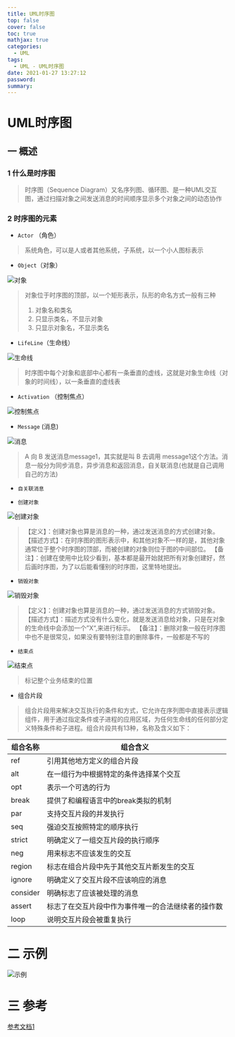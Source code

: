 ```yaml
---
title: UML时序图
top: false
cover: false
toc: true
mathjax: true
categories:
  - UML
tags:
  - UML - UML时序图
date: 2021-01-27 13:27:12
password:
summary:
---
```


# UML时序图

## 一 概述

### 1 什么是时序图

> 时序图（Sequence Diagram）又名序列图、循环图、是一种UML交互图，通过扫描对象之间发送消息的时间顺序显示多个对象之间的动态协作

### 2 时序图的元素

* `Actor` （角色）

> 系统角色，可以是人或者其他系统，子系统，以一个小人图标表示

* `Object`（对象）

![对象](image-20210127135929423.png)

> 对象位于时序图的顶部，以一个矩形表示，队形的命名方式一般有三种
>
> 1. 对象名和类名
> 2. 只显示类名，不显示对象
> 3. 只显示对象名，不显示类名

* `LifeLine`（生命线）

![生命线](image-20210127140147833.png)

> 时序图中每个对象和底部中心都有一条垂直的虚线，这就是对象生命线（对象的时间线），以一条垂直的虚线表

* `Activation` （控制焦点）

![控制焦点](image-20210127143032503.png)

* `Message` (消息)

![消息](image-20210127150949761.png)

> A 向 B 发送消息message1，其实就是叫 B 去调用 message1这个方法。消息一般分为同步消息，异步消息和返回消息，自关联消息(也就是自己调用自己的方法)

* `自关联消息`

* `创建对象`

![创建对象](image-20210127151835047.png)

> 【定义】：创建对象也算是消息的一种，通过发送消息的方式创建对象。
>  【描述方式】：在时序图的图形表示中，和其他对象不一样的是，其他对象通常位于整个时序图的顶部，而被创建的对象则位于图的中间部位。
>  【备注】：创建在使用中比较少看到，基本都是最开始就把所有对象创建好，然后画时序图，为了以后能看懂别的时序图，这里特地提出。

* `销毁对象`

![销毁对象](image-20210127152220286.png)

> 【定义】：创建对象也算是消息的一种，通过发送消息的方式销毁对象。
>  【描述方式】：描述方式没有什么变化，就是发送消息给对象，只是在对象的生命线中会添加一个”X“,来进行标示。
>  【备注】：删除对象一般在时序图中也不是很常见，如果没有要特别注意的删除事件，一般都是不写的

* `结束点`

![结束点](image-20210127152346964.png)

> 标记整个业务结束的位置

* 组合片段

> 组合片段用来解决交互执行的条件和方式，它允许在序列图中直接表示逻辑组件，用于通过指定条件或子进程的应用区域，为任何生命线的任何部分定义特殊条件和子进程。组合片段共有13种，名称及含义如下：

| 组合名称 | 组合含义                                           |
| -------- | -------------------------------------------------- |
| ref      | 引用其他地方定义的组合片段                         |
| alt      | 在一组行为中根据特定的条件选择某个交互             |
| opt      | 表示一个可选的行为                                 |
| break    | 提供了和编程语言中的break类拟的机制                |
| par      | 支持交互片段的并发执行                             |
| seq      | 强迫交互按照特定的顺序执行                         |
| strict   | 明确定义了一组交互片段的执行顺序                   |
| neg      | 用来标志不应该发生的交互                           |
| region   | 标志在组合片段中先于其他交互片断发生的交互         |
| ignore   | 明确定义了交互片段不应该响应的消息                 |
| consider | 明确标志了应该被处理的消息                         |
| assert   | 标志了在交互片段中作为事件唯一的合法继续者的操作数 |
| loop     | 说明交互片段会被重复执行                           |

# 二 示例

![示例](image-20210128103831994.png)

# 三 参考

[参考文档1](https://blog.csdn.net/fly_zxy/article/details/80911942)
